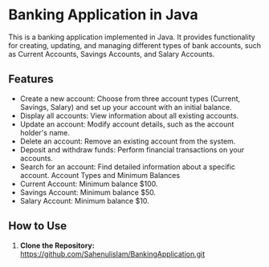 # Banking Application in Java

This is a banking application implemented in Java. It provides functionality for creating, updating, and managing different types of bank accounts, such as Current Accounts, Savings Accounts, and Salary Accounts.

## Features

- Create a new account: Choose from three account types (Current, Savings, Salary) and set up your account with an initial balance.
- Display all accounts: View information about all existing accounts.
- Update an account: Modify account details, such as the account holder's name.
- Delete an account: Remove an existing account from the system.
- Deposit and withdraw funds: Perform financial transactions on your accounts.
- Search for an account: Find detailed information about a specific account.
Account Types and Minimum Balances
- Current Account: Minimum balance $100.
- Savings Account: Minimum balance $50.
- Salary Account: Minimum balance $10.
## How to Use

1. **Clone the Repository:**
  https://github.com/Sahenulislam/BankingApplication.git


